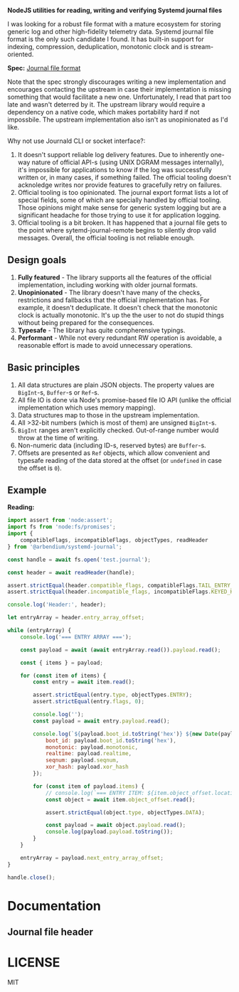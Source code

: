 **NodeJS utilities for reading, writing and verifying Systemd journal files**

I was looking for a robust file format with a mature ecosystem for storing generic log and other high-fidelity telemetry data. Systemd journal file format is the only such candidate I found. It has built-in support for indexing, compression, deduplication, monotonic clock and is stream-oriented.

**Spec:** [Journal file format](https://systemd.io/JOURNAL_FILE_FORMAT/)

Note that the spec strongly discourages writing a new implementation and encourages contacting the upstream in case their implementation is missing something that would facilitate a new one. Unfortunately, I read that part too late and wasn't deterred by it. The upstream library would require a dependency on a native code, which makes portability hard if not impossbile. The upstream implementation also isn't as unopinionated as I'd like.

Why not use Journald CLI or socket interface?:

1. It doesn't support reliable log delivery features. Due to inherently one-way nature of official API-s (using UNIX DGRAM messages internally), it's impossible for applications to know if the log was successfully written or, in many cases, if something failed. The official tooling doesn't acknoledge writes nor provide features to gracefully retry on failures.
2. Official tooling is too opinionated. The journal export format lists a lot of special fields, some of which are specially handled by official tooling. Those opinions might make sense for generic system logging but are a significant headache for those trying to use it for application logging.
3. Official tooling is a bit broken. It has happened that a journal file gets to the point where sytemd-journal-remote begins to silently drop valid messages. Overall, the official tooling is not reliable enough.

## Design goals

1. **Fully featured** - The library supports all the features of the official implementation, including working with older journal formats.
1. **Unopinionated** - The library doesn't have many of the checks, restrictions and fallbacks that the official implementation has. For example, it doesn't deduplicate. It doesn't check that the monotonic clock is actually monotonic. It's up the the user to not do stupid things without being prepared for the consequences.
1. **Typesafe** - The library has quite compherensive typings.
1. **Performant** - While not every redundant RW operation is avoidable, a reasonable effort is made to avoid unnecessary operations.

## Basic principles

1. All data structures are plain JSON objects. The property values are `BigInt`-s, `Buffer`-s or `Ref`-s.
1. All file IO is done via Node's promise-based file IO API (unlike the official implementation which uses memory mapping).
1. Data structures map to those in the upstream implementation.
1. All >32-bit numbers (which is most of them) are unsigned `BigInt`-s.
1. `BigInt` ranges aren't explicitly checked. Out-of-range number would throw at the time of writing.
1. Non-numeric data (including ID-s, reserved bytes) are `Buffer`-s.
1. Offsets are presented as `Ref` objects, which allow convenient and typesafe reading of the data stored at the offset (or `undefined` in case the offset is `0`).

## Example

**Reading:**

```js
import assert from 'node:assert';
import fs from 'node:fs/promises';
import {
	compatibleFlags, incompatibleFlags, objectTypes, readHeader
} from '@arbendium/systemd-journal';

const handle = await fs.open('test.journal');

const header = await readHeader(handle);

assert.strictEqual(header.compatible_flags, compatibleFlags.TAIL_ENTRY_BOOT_ID);
assert.strictEqual(header.incompatible_flags, incompatibleFlags.KEYED_HASH | incompatibleFlags.COMPRESSED_ZSTD | incompatibleFlags.COMPACT);

console.log('Header:', header);

let entryArray = header.entry_array_offset;

while (entryArray) {
	console.log('=== ENTRY ARRAY ===');

	const payload = await (await entryArray.read()).payload.read();

	const { items } = payload;

	for (const item of items) {
		const entry = await item.read();

		assert.strictEqual(entry.type, objectTypes.ENTRY);
		assert.strictEqual(entry.flags, 0);

		console.log('');
		const payload = await entry.payload.read();

		console.log(`${payload.boot_id.toString('hex')} ${new Date(payload.realtime / 1000n).toISOString()} %o`, {
			boot_id: payload.boot_id.toString('hex'),
			monotonic: payload.monotonic,
			realtime: payload.realtime,
			seqnum: payload.seqnum,
			xor_hash: payload.xor_hash
		});

		for (const item of payload.items) {
			// console.log(`=== ENTRY ITEM: ${item.object_offset.location}`);
			const object = await item.object_offset.read();

			assert.strictEqual(object.type, objectTypes.DATA);

			const payload = await object.payload.read();
			console.log(payload.payload.toString());
		}
	}

	entryArray = payload.next_entry_array_offset;
}

handle.close();
```

# Documentation

## Journal file header

# LICENSE

MIT
